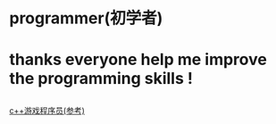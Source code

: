 # programmer(初学者)</br>
# thanks everyone help me improve the programming skills ! <br>
## 
[c++游戏程序员(参考)](https://github.com/miloyip/game-programmer)
